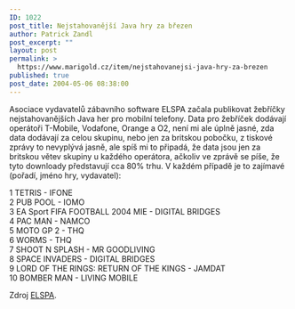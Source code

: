 ```yaml
---
ID: 1022
post_title: Nejstahovanější Java hry za březen
author: Patrick Zandl
post_excerpt: ""
layout: post
permalink: >
  https://www.marigold.cz/item/nejstahovanejsi-java-hry-za-brezen
published: true
post_date: 2004-05-06 08:38:00
---
```

<P>Asociace vydavatelů zábavního software ELSPA začala publikovat žebříčky nejstahovanějších Java her pro mobilní telefony. Data pro žebříček dodávají operátoři T-Mobile, Vodafone, Orange a O2, není mi ale úplně jasné, zda data dodávají za celou skupinu, nebo jen za britskou pobočku, z tiskové zprávy to nevyplývá jasně, ale spíš mi to připadá, že data jsou jen za britskou větev skupiny u každého operátora, ačkoliv ve zprávě se píše, že tyto downloady představují cca 80% trhu.&#160;V každém případě je to zajímavé (pořadí, jméno hry, vydavatel):</P>
<P>1 TETRIS - IFONE<BR>2 PUB POOL - IOMO<BR>3 EA Sport FIFA FOOTBALL 2004 MIE - DIGITAL BRIDGES<BR>4 PAC MAN - NAMCO<BR>5 MOTO GP 2 - THQ<BR>6 WORMS - THQ<BR>7 SHOOT N SPLASH - MR GOODLIVING<BR>8 SPACE INVADERS - DIGITAL BRIDGES<BR>9 LORD OF THE RINGS: RETURN OF THE KINGS - JAMDAT<BR>10 BOMBER MAN - LIVING MOBILE</P>
<P>Zdroj <A href="http://www.elspa.com/about/pr/pr.asp?mode=view&amp;t=1&amp;id=426" target=_blank>ELSPA</A>.</P>